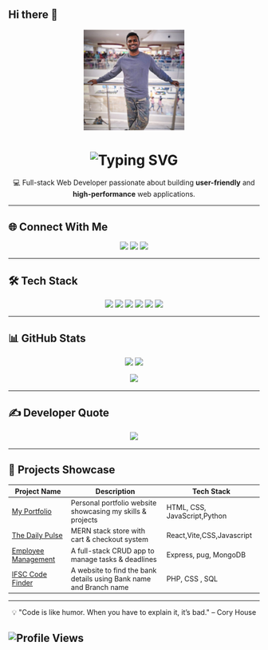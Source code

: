 ## Hi there 👋                           
<!-- Banner -->
<p align="center">
<img src="https://github.com/Sainath-K-tech/Sainath-K-tech/blob/3c2ca8756f805b105145f080091cc48c9498e278/Sainath.jpg" width="40%" alt="Sainath K - Full Stack Developer Banner">
</p>

<!-- Typing Animation -->
<h1 align="center">
  <img src="https://readme-typing-svg.herokuapp.com?font=Fira+Code&size=28&duration=3000&pause=800&color=00F700&center=true&vCenter=true&width=500&lines=Hi%2C+I'm+Sainath+K;Full-Stack+Web+Developer;Problem+Solver+%26+Tech+Learner" alt="Typing SVG" />
</h1>

<p align="center">
💻 Full-stack Web Developer passionate about building <strong>user-friendly</strong> and <strong>high-performance</strong> web applications.
</p>

---

## 🌐 Connect With Me
<p align="center">
  <a href="YOUR_INSTAGRAM_LINK"><img src="https://img.shields.io/badge/Instagram-E4405F.svg?style=for-the-badge&logo=Instagram&logoColor=white" /></a>
  <a href="YOUR_LINKEDIN_LINK"><img src="https://img.shields.io/badge/LinkedIn-0077B5.svg?style=for-the-badge&logo=linkedin&logoColor=white" /></a>
  <a href="YOUR_PORTFOLIO_LINK"><img src="https://img.shields.io/badge/Portfolio-000000.svg?style=for-the-badge&logo=About.me&logoColor=white" /></a>
</p>

---

## 🛠 Tech Stack
<p align="center">
  <img src="https://img.shields.io/badge/html5-%23E34F26.svg?style=for-the-badge&logo=html5&logoColor=white" />
  <img src="https://img.shields.io/badge/css3-%231572B6.svg?style=for-the-badge&logo=css3&logoColor=white" />
  <img src="https://img.shields.io/badge/javascript-%23323330.svg?style=for-the-badge&logo=javascript&logoColor=%23F7DF1E" />
  <img src="https://img.shields.io/badge/python-%233776AB.svg?style=for-the-badge&logo=python&logoColor=white" />
  <img src="https://img.shields.io/badge/java-%23ED8B00.svg?style=for-the-badge&logo=java&logoColor=white" />
  <img src="https://img.shields.io/badge/c-%2300599C.svg?style=for-the-badge&logo=c&logoColor=white" />
</p>

---

## 📊 GitHub Stats
<p align="center">
  <img src="https://github-readme-stats.vercel.app/api?username=Sainath-K-tech&theme=tokyonight&hide_border=false&include_all_commits=true&count_private=true" height="165" />
  <img src="https://github-readme-streak-stats.herokuapp.com/?user=Sainath-K-tech&theme=tokyonight&hide_border=false" height="165" />
</p>

<p align="center">
  <img src="https://github-readme-stats.vercel.app/api/top-langs/?username=Sainath-K-tech&theme=tokyonight&hide_border=false&layout=compact" height="150" />
</p>

---

## ✍️ Developer Quote
<p align="center">
  <img src="https://quotes-github-readme.vercel.app/api?type=horizontal&theme=tokyonight" />
</p>

---

## 🚀 Projects Showcase

| Project Name | Description | Tech Stack |
|--------------|-------------|------------|
| [My Portfolio](#) | Personal portfolio website showcasing my skills & projects | HTML, CSS, JavaScript,Python |
| [The Daily Pulse](https://github.com/Sainath-K-tech/The-Daily-Pulse-NewsApp-) | MERN stack store with cart & checkout system | React,Vite,CSS,Javascript |
| [Employee Management](https://github.com/Sainath-K-tech/Employee_Management) | A full-stack CRUD app to manage tasks & deadlines | Express, pug, MongoDB |
| [IFSC Code Finder](#) | A website to find the bank details using Bank name and Branch name | PHP, CSS , SQL |

---

<p align="center">💡 "Code is like humor. When you have to explain it, it’s bad." – Cory House</p>

##   ![Profile Views](https://komarev.com/ghpvc/?username=Sainath-K-tech&color=blue)

<!--
**Sainath-K-tech/Sainath-K-tech** is a ✨ _special_ ✨ repository because its `README.md` (this file) appears on your GitHub profile.

Here are some ideas to get you started:

- 🔭 I’m currently working on ...
- 🌱 I’m currently learning ...
- 👯 I’m looking to collaborate on ...
- 🤔 I’m looking for help with ...
- 💬 Ask me about ...
- 📫 How to reach me: ...
- 😄 Pronouns: ...
- ⚡ Fun fact: ...
-->
